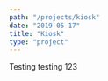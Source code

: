 ```yaml
---
path: "/projects/kiosk"
date: "2019-05-17"
title: "Kiosk"
type: "project"
---
```

Testing testing 123